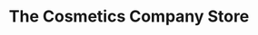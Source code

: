 ---
title: "The Cosmetics Company Store"
url: /pottstown/the-cosmetics-company-store/
shop: Kosmetik
---